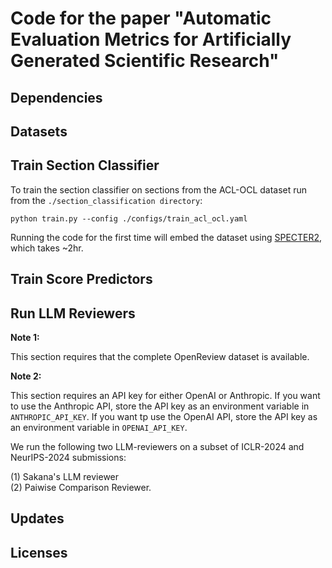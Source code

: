 # Code for the paper "Automatic Evaluation Metrics for Artificially Generated Scientific Research"


## Dependencies

## Datasets


## Train Section Classifier

To train the section classifier on sections from the ACL-OCL dataset run from the `./section_classification directory`:

```
python train.py --config ./configs/train_acl_ocl.yaml
```

Running the code for the first time will embed the dataset using [SPECTER2](https://huggingface.co/allenai/specter2), which takes ~2hr.  

## Train Score Predictors

## Run LLM Reviewers  

**Note 1:** 

This section requires that the complete OpenReview dataset is available. 

**Note 2:** 

This section requires an API key for either OpenAI or Anthropic. If you want to use the Anthropic API, store the API key as an environment variable in `ANTHROPIC_API_KEY`. If you want tp use the OpenAI API, store the API key as an environment variable in
`OPENAI_API_KEY`.

We run the following two LLM-reviewers on a subset of ICLR-2024 and NeurIPS-2024 submissions:

(1) Sakana's LLM reviewer \
(2) Paiwise Comparison Reviewer.


## Updates 

## Licenses
